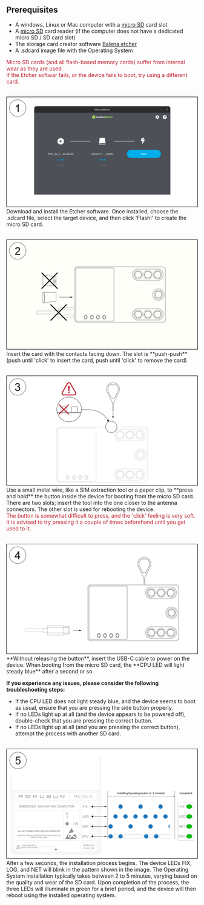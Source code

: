 ## Prerequisites

- A windows, Linux or Mac computer with a [micro SD](https://simple.wikipedia.org/wiki/MicroSD) card slot
- A [micro SD](https://simple.wikipedia.org/wiki/MicroSD) card reader (if the computer does not have a dedicated micro SD / SD card slot)
- The storage card creator software [Balena etcher](https://etcher.balena.io/)
- A .sdcard image file with the Operating System

<span style="color: #be1e2d;">
Micro SD cards (and all  flash-based memory cards) suffer from internal wear as they are used.<br> 
If the Etcher softwar fails, or the device fails to boot, try using a different card.
</span>
<div style="margin: 2rem"></div>

<img src="/images/flashing_procedure-01.png" style="width: auto; border: 1px solid black;" />
Download and install the Etcher software. Once installed, choose the .sdcard file, select the target device, and then click 'Flash!' to create the micro SD card.<div style="margin: 2rem"></div>

<img src="/images/flashing_procedure-02.png" style="width: auto; border: 1px solid black;" />
Insert the card with the contacts facing down. The slot is **push-push** (push until 'click' to insert the card, push until 'click' to remove the card)
<div style="margin: 2rem"></div>

<img src="/images/flashing_procedure-03.png" style="width: auto; border: 1px solid black;" />
Use a small metal wire, like a SIM extraction tool or a paper clip, to **press and hold** the button inside the device for booting from the micro SD card. There are two slots; insert the tool into the one closer to the antenna connectors. The other slot is used for rebooting the device.<br>
<span style="color: #be1e2d;">
The button is somewhat difficult to press, and the 'click' feeling is very soft. It is advised to try pressing it a couple of times beforehand until you get used to it.</span>
<div style="margin: 2rem"></div>

<img src="/images/flashing_procedure-04.png" style="width: auto; border: 1px solid black;" />
**Without releasing the button**, insert the USB-C cable to power on the device. When booting from the micro SD card, the **CPU LED will light steady blue** after a second or so.<br>

**If you experience any issues, please consider the following troubleshooting steps:**

- If the CPU LED does not light steady blue, and the device seems to boot as usual, ensure that you are pressing the side button properly.
- If no LEDs light up at all (and the device appears to be powered off), double-check that you are pressing the correct button.
- If no LEDs light up at all (and you are pressing the correct button), attempt the process with another SD card.
<div style="margin: 2rem"></div>

<img src="/images/flashing_procedure-05.png" style="width: auto; border: 1px solid black;" />
After a few seconds, the installation process begins. The device LEDs FIX, LOG, and NET will blink in the pattern shown in the image. The Operating System installation typically takes between 2 to 5 minutes, varying based on the quality and wear of the SD card. Upon completion of the process, the three LEDs will illuminate in green for a brief period, and the device will then reboot using the installed operating system.
